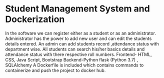 # Student Management System and Dockerization
In the software we can register either as a student or as an administrator.
Administrator has the power to add new user and can edit the students details entered.
An admin can add students record ,attendance status with department wise.
All students can search his/her basics details and attendance status with there respective roll numbers.
Frontend- HTML, CSS, Java Script, Bootstrap 
Backend-Python flask (Python 3.7) , SQLAlchemy
A Dockerfile is included which contains commands to containerize and push the project to docker hub.
